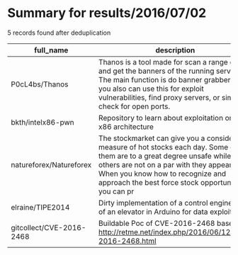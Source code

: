 
# Summary for results/2016/07/02
    
5 records found after deduplication

| full_name | description | html_url | matched_list | matched_count | pushed_at | size | stargazers_count | language | forks_count | vul_ids |
|--------------------------|------------------------------------------------------------------------------------------------------------------------------------------------------------------------------------------------------------------------------------------------------------------|---------------------------------------------|----------------------|-----------------|---------------------------|--------|--------------------|------------|---------------|-------------------|
| P0cL4bs/Thanos | Thanos is a tool made for scan a range of IP's and get the banners of the running services. The main function is do banner grabber, but you also can use this for exploit vulnerabilities, find proxy servers, or simply check for open ports. | https://github.com/P0cL4bs/Thanos | ['exploit'] | 1 | 2016-07-02 16:57:53+00:00 | 11 | 42 | C | 22 | [] |
| bkth/intelx86-pwn | Repository to learn about exploitation on Intel x86 architecture | https://github.com/bkth/intelx86-pwn | ['exploit'] | 1 | 2016-07-02 17:05:53+00:00 | 12 | 4 | Python | 3 | [] |
| natureforex/Natureforex | The stockmarket can give you a considerable measure of hot stocks each day. Some of them are to a great degree unsafe while others are not on a par with they appear. When you know how to recognize and approach the best force stock opportuntites, you can pr | https://github.com/natureforex/Natureforex | ['exploit'] | 1 | 2016-07-02 06:17:13+00:00 | 1 | 0 | | 0 | [] |
| elraine/TIPE2014 | Dirty implementation of a control engineering of an elevator in Arduino for data exploitation | https://github.com/elraine/TIPE2014 | ['exploit'] | 1 | 2016-07-02 08:24:33+00:00 | 4 | 0 | C++ | 0 | [] |
| gitcollect/CVE-2016-2468 | Buildable Poc of CVE-2016-2468 based on http://retme.net/index.php/2016/06/12/CVE-2016-2468.html | https://github.com/gitcollect/CVE-2016-2468 | ['cve poc', 'cve-2'] | 2 | 2016-07-02 10:34:52+00:00 | 1 | 0 | C | 0 | ['CVE-2016-2468'] |
